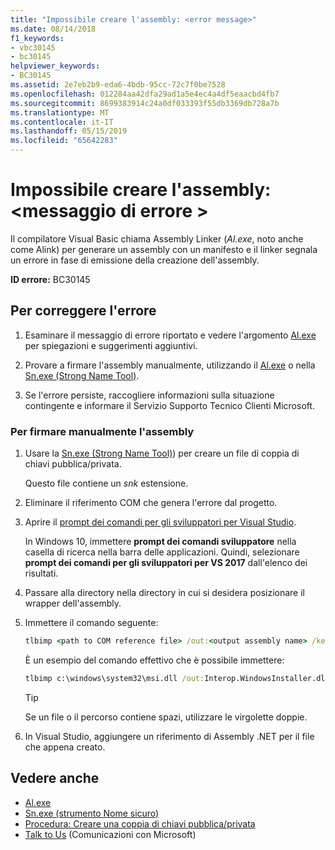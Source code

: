 ```yaml
---
title: "Impossibile creare l'assembly: <error message>"
ms.date: 08/14/2018
f1_keywords:
- vbc30145
- bc30145
helpviewer_keywords:
- BC30145
ms.assetid: 2e7eb2b9-eda6-4bdb-95cc-72c7f0be7528
ms.openlocfilehash: 012284aa42dfa29ad1a5e4ec4a4df5eaacbd4fb7
ms.sourcegitcommit: 8699383914c24a0df033393f55db3369db728a7b
ms.translationtype: MT
ms.contentlocale: it-IT
ms.lasthandoff: 05/15/2019
ms.locfileid: "65642283"
---
```

# <a name="unable-to-emit-assembly-error-message"></a>Impossibile creare l'assembly: \<messaggio di errore >

Il compilatore Visual Basic chiama Assembly Linker (*Al.exe*, noto anche come Alink) per generare un assembly con un manifesto e il linker segnala un errore in fase di emissione della creazione dell'assembly.

**ID errore:** BC30145

## <a name="to-correct-this-error"></a>Per correggere l'errore

1. Esaminare il messaggio di errore riportato e vedere l'argomento [Al.exe](../../../framework/tools/al-exe-assembly-linker.md) per spiegazioni e suggerimenti aggiuntivi.

2. Provare a firmare l'assembly manualmente, utilizzando il [Al.exe](../../../framework/tools/al-exe-assembly-linker.md) o nella [Sn.exe (Strong Name Tool)](../../../framework/tools/sn-exe-strong-name-tool.md).

3. Se l'errore persiste, raccogliere informazioni sulla situazione contingente e informare il Servizio Supporto Tecnico Clienti Microsoft.

### <a name="to-sign-the-assembly-manually"></a>Per firmare manualmente l'assembly

1. Usare la [Sn.exe (Strong Name Tool)](../../../framework/tools/sn-exe-strong-name-tool.md)) per creare un file di coppia di chiavi pubblica/privata.

   Questo file contiene un *snk* estensione.

2. Eliminare il riferimento COM che genera l'errore dal progetto.

3. Aprire il [prompt dei comandi per gli sviluppatori per Visual Studio](../../../framework/tools/developer-command-prompt-for-vs.md).

   In Windows 10, immettere **prompt dei comandi sviluppatore** nella casella di ricerca nella barra delle applicazioni. Quindi, selezionare **prompt dei comandi per gli sviluppatori per VS 2017** dall'elenco dei risultati.

4. Passare alla directory nella directory in cui si desidera posizionare il wrapper dell'assembly.

5. Immettere il comando seguente:

    ```cmd
    tlbimp <path to COM reference file> /out:<output assembly name> /keyfile:<path to .snk file>
    ```

   È un esempio del comando effettivo che è possibile immettere:

    ```cmd
    tlbimp c:\windows\system32\msi.dll /out:Interop.WindowsInstaller.dll /keyfile:"c:\documents and settings\mykey.snk"
    ```

   > [!TIP]
   > Se un file o il percorso contiene spazi, utilizzare le virgolette doppie.

6. In Visual Studio, aggiungere un riferimento di Assembly .NET per il file che appena creato.

## <a name="see-also"></a>Vedere anche

- [Al.exe](../../../framework/tools/al-exe-assembly-linker.md)
- [Sn.exe (strumento Nome sicuro)](../../../framework/tools/sn-exe-strong-name-tool.md)
- [Procedura: Creare una coppia di chiavi pubblica/privata](../../../framework/app-domains/how-to-create-a-public-private-key-pair.md)
- [Talk to Us](/visualstudio/ide/talk-to-us) (Comunicazioni con Microsoft)
